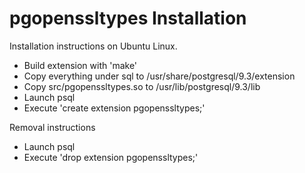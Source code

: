 pgopenssltypes Installation
===========================

Installation instructions on Ubuntu Linux.

* Build extension with 'make'
* Copy everything under sql to /usr/share/postgresql/9.3/extension
* Copy src/pgopenssltypes.so to /usr/lib/postgresql/9.3/lib
* Launch psql
* Execute 'create extension pgopenssltypes;'

Removal instructions

* Launch psql
* Execute 'drop extension pgopenssltypes;'
